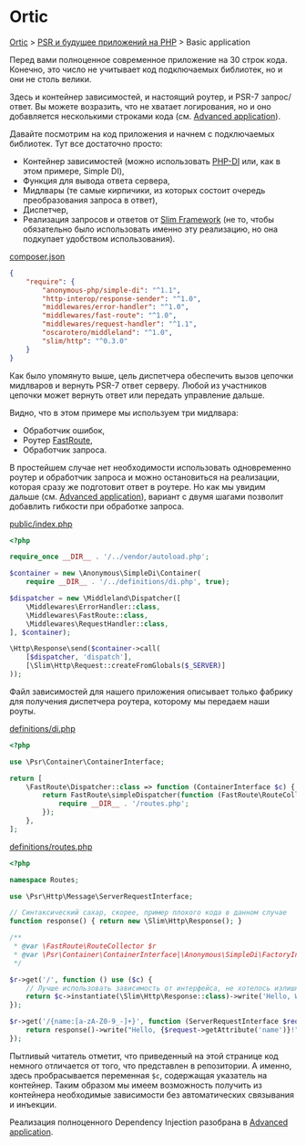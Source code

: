 # Ortic

[Ortic](../../README.md) > [PSR и будущее приложений на PHP](../README.md) > Basic application

Перед вами полноценное современное приложение на 30 строк кода. Конечно, это число не учитывает код подключаемых 
библиотек, но и они не столь велики.

Здесь и контейнер зависимостей, и настоящий роутер, и PSR-7 запрос/ответ. Вы можете возразить, что не хватает 
логирования, но и оно добавляется несколькими строками кода (см. [Advanced application](../advanced/README.md)). 

Давайте посмотрим на код приложения и начнем с подключаемых библиотек. Тут все достаточно просто: 

* Контейнер зависимостей (можно использовать [PHP-DI](http://php-di.org) или, как в этом примере, Simple DI),
* Функция для вывода ответа сервера,
* Мидлвары (те самые кирпичики, из которых состоит очередь преобразования запроса в ответ), 
* Диспетчер,
* Реализация запросов и ответов от [Slim Framework](https://www.slimframework.com) (не то, чтобы обязательно было 
использовать именно эту реализацию, но она подкупает удобством использования). 

[composer.json](composer.json)

```json
{
    "require": {
        "anonymous-php/simple-di": "^1.1",
        "http-interop/response-sender": "^1.0",
        "middlewares/error-handler": "^1.0",
        "middlewares/fast-route": "^1.0",
        "middlewares/request-handler": "^1.1",
        "oscarotero/middleland": "^1.0",
        "slim/http": "^0.3.0"
    }
}
```

Как было упомянуто выше, цель диспетчера обеспечить вызов цепочки мидлваров и вернуть PSR-7 ответ серверу. Любой из 
участников цепочки может вернуть ответ или передать управление дальше.

Видно, что в этом примере мы используем три мидлвара:

* Обработчик ошибок,
* Роутер [FastRoute](https://github.com/nikic/FastRoute),
* Обработчик запроса.

В простейшем случае нет необходимости использовать одновременно роутер и обработчик запроса и можно остановиться на 
реализации, которая сразу же подготовит ответ в роутере. Но как мы увидим дальше (см. 
[Advanced application](../advanced/README.md)), вариант с двумя шагами позволит добавлить гибкости при обработке 
запроса.

[public/index.php](public/index.php)

```php
<?php

require_once __DIR__ . '/../vendor/autoload.php';

$container = new \Anonymous\SimpleDi\Container(
    require __DIR__ . '/../definitions/di.php', true);

$dispatcher = new \Middleland\Dispatcher([
    \Middlewares\ErrorHandler::class,
    \Middlewares\FastRoute::class,
    \Middlewares\RequestHandler::class,
], $container);

\Http\Response\send($container->call(
    [$dispatcher, 'dispatch'],
    [\Slim\Http\Request::createFromGlobals($_SERVER)]
));
```

Файл зависимостей для нашего приложения описывает только фабрику для получения диспетчера роутера, которому мы передаем
наши роуты.

[definitions/di.php](definitions/di.php)

```php
<?php

use \Psr\Container\ContainerInterface;

return [
    \FastRoute\Dispatcher::class => function (ContainerInterface $c) {
        return FastRoute\simpleDispatcher(function (FastRoute\RouteCollector $r) use ($c) {
            require __DIR__ . '/routes.php';
        });
    },
];
```

[definitions/routes.php](definitions/routes.php)

```php
<?php

namespace Routes;

use \Psr\Http\Message\ServerRequestInterface;

// Синтаксический сахар, скорее, пример плохого кода в данном случае
function response() { return new \Slim\Http\Response(); }

/**
 * @var \FastRoute\RouteCollector $r
 * @var \Psr\Container\ContainerInterface|\Anonymous\SimpleDi\FactoryInterface $c
 */

$r->get('/', function () use ($c) {
    // Лучше использовать зависимость от интерфейса, не хотелось излишне усложнять текущий пример
    return $c->instantiate(\Slim\Http\Response::class)->write('Hello, World!');
});

$r->get('/{name:[a-zA-Z0-9_-]+}', function (ServerRequestInterface $request) {
    return response()->write("Hello, {$request->getAttribute('name')}!");
});
```

Пытливый читатель отметит, что приведенный на этой странице код немного отличается от того, что представлен 
в репозитории. А именно, здесь пробрасывается переменная `$c`, содержащая указатель на контейнер. Таким образом мы имеем 
возможность получить из контейнера необходимые зависимости без автоматических связывания и инъекции.

Реализация полноценного Dependency Injection разобрана в [Advanced application](../advanced/README.md).